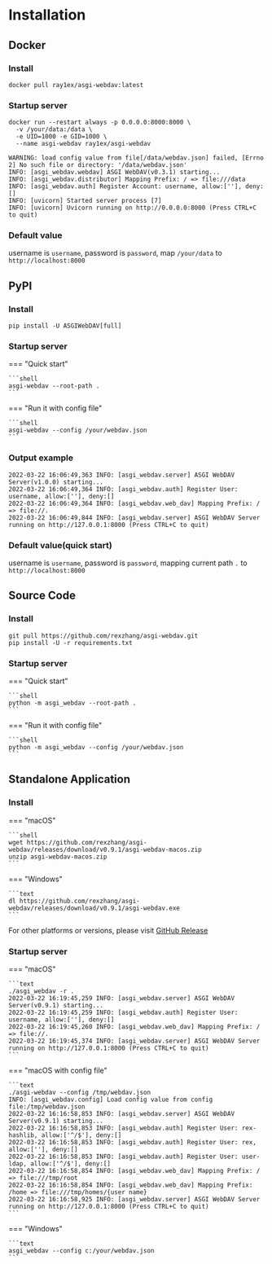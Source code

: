 # Installation

## Docker

### Install

```shell
docker pull ray1ex/asgi-webdav:latest
```

### Startup server

```text
docker run --restart always -p 0.0.0.0:8000:8000 \
  -v /your/data:/data \
  -e UID=1000 -e GID=1000 \
  --name asgi-webdav ray1ex/asgi-webdav
```

```text
WARNING: load config value from file[/data/webdav.json] failed, [Errno 2] No such file or directory: '/data/webdav.json'
INFO: [asgi_webdav.webdav] ASGI WebDAV(v0.3.1) starting...
INFO: [asgi_webdav.distributor] Mapping Prefix: / => file:///data
INFO: [asgi_webdav.auth] Register Account: username, allow:[''], deny:[]
INFO: [uvicorn] Started server process [7]
INFO: [uvicorn] Uvicorn running on http://0.0.0.0:8000 (Press CTRL+C to quit)
```

### Default value

username is `username`, password is `password`, map `/your/data` to `http://localhost:8000`

## PyPI

### Install

```shell
pip install -U ASGIWebDAV[full]
```

### Startup server

=== "Quick start"

    ```shell
    asgi-webdav --root-path .
    ```

=== "Run it with config file"

    ```shell
    asgi-webdav --config /your/webdav.json
    ```

### Output example

```text
2022-03-22 16:06:49,363 INFO: [asgi_webdav.server] ASGI WebDAV Server(v1.0.0) starting...
2022-03-22 16:06:49,364 INFO: [asgi_webdav.auth] Register User: username, allow:[''], deny:[]
2022-03-22 16:06:49,364 INFO: [asgi_webdav.web_dav] Mapping Prefix: / => file://.
2022-03-22 16:06:49,844 INFO: [asgi_webdav.server] ASGI WebDAV Server running on http://127.0.0.1:8000 (Press CTRL+C to quit)
```

### Default value(quick start)

username is `username`, password is `password`, mapping current path `.` to `http://localhost:8000`

## Source Code

### Install

```shell
git pull https://github.com/rexzhang/asgi-webdav.git
pip install -U -r requirements.txt
```

### Startup server

=== "Quick start"

    ```shell
    python -m asgi_webdav --root-path .
    ```

=== "Run it with config file"

    ```shell
    python -m asgi_webdav --config /your/webdav.json
    ```

## Standalone Application

### Install

=== "macOS"

    ```shell
    wget https://github.com/rexzhang/asgi-webdav/releases/download/v0.9.1/asgi-webdav-macos.zip
    unzip asgi-webdav-macos.zip
    ```

=== "Windows"

    ```text
    dl https://github.com/rexzhang/asgi-webdav/releases/download/v0.9.1/asgi-webdav.exe
    ```

For other platforms or versions, please visit [GitHub Release](https://github.com/rexzhang/asgi-webdav/releases)

### Startup server

=== "macOS"

    ```text
    ./asgi_webdav -r .
    2022-03-22 16:19:45,259 INFO: [asgi_webdav.server] ASGI WebDAV Server(v0.9.1) starting...
    2022-03-22 16:19:45,259 INFO: [asgi_webdav.auth] Register User: username, allow:[''], deny:[]
    2022-03-22 16:19:45,260 INFO: [asgi_webdav.web_dav] Mapping Prefix: / => file://.
    2022-03-22 16:19:45,374 INFO: [asgi_webdav.server] ASGI WebDAV Server running on http://127.0.0.1:8000 (Press CTRL+C to quit)
    ```

=== "macOS with config file"

    ```text
    ./asgi-webdav --config /tmp/webdav.json
    INFO: [asgi_webdav.config] Load config value from config file:/tmp/webdav.json
    2022-03-22 16:16:58,853 INFO: [asgi_webdav.server] ASGI WebDAV Server(v0.9.1) starting...
    2022-03-22 16:16:58,853 INFO: [asgi_webdav.auth] Register User: rex-hashlib, allow:['^/$'], deny:[]
    2022-03-22 16:16:58,853 INFO: [asgi_webdav.auth] Register User: rex, allow:[''], deny:[]
    2022-03-22 16:16:58,853 INFO: [asgi_webdav.auth] Register User: user-ldap, allow:['^/$'], deny:[]
    2022-03-22 16:16:58,854 INFO: [asgi_webdav.web_dav] Mapping Prefix: / => file:///tmp/root
    2022-03-22 16:16:58,854 INFO: [asgi_webdav.web_dav] Mapping Prefix: /home => file:///tmp/homes/{user name}
    2022-03-22 16:16:58,925 INFO: [asgi_webdav.server] ASGI WebDAV Server running on http://127.0.0.1:8000 (Press CTRL+C to quit)
    ```

=== "Windows"

    ```text
    asgi_webdav --config c:/your/webdav.json
    ```
